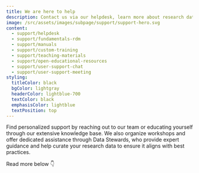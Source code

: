 ```yaml
---
title: We are here to help
description: Contact us via our helpdesk, learn more about research data management, browse our manuals and teaching materials or join our trainings.
image: /src/assets/images/subpage/support/support-hero.svg
content: 
  - support/helpdesk
  - support/fundamentals-rdm
  - support/manuals
  - support/custom-training
  - support/teaching-materials
  - support/open-educational-resources
  - support/user-support-chat
  - support/user-support-meeting
styling:
  titleColor: black
  bgColor: lightgray
  headerColor: lightblue-700
  textColor: black
  emphasisColor: lightblue
  textPosition: top
--- 
```


Find personalized support by reaching out to our team or educating yourself through our extensive knowledge base.
We also organize workshops and offer dedicated assistance through Data Stewards, who provide expert guidance and help curate your research data to ensure it aligns with best practices.

Read more below 👇
